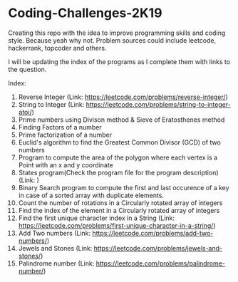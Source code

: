 # Coding-Challenges-2K19
Creating this repo with the idea to improve programming skills and coding style. Because yeah why not. Problem sources could include leetcode, hackerrank, topcoder and others.

I will be updating the index of the programs as I complete them with links to the question.


Index:
1. Reverse Integer (Link: https://leetcode.com/problems/reverse-integer/)
2. String to Integer (Link: https://leetcode.com/problems/string-to-integer-atoi/)
3. Prime numbers using Divison method & Sieve of Eratosthenes method
4. Finding Factors of a number
5. Prime factorization of a number 
6. Euclid's algorithm to find the Greatest Common Divisor (GCD) of two numbers
7. Program to compute the area of the polygon where each vertex is a Point with an x and y coordinate 
8. States program(Check the program file for the program description) (Link: )
9. Binary Search program to compute the first and last occurence of a key in case of a sorted array with duplicate elements.
10. Count the number of rotations in a Circularly rotated array of integers
11. Find the index of the element in a Circularly rotated array of integers
12. Find the first unique character index in a String (Link: https://leetcode.com/problems/first-unique-character-in-a-string/)
13. Add Two numbers (Link: https://leetcode.com/problems/add-two-numbers/)
14. Jewels and Stones (Link: https://leetcode.com/problems/jewels-and-stones/) 
15. Palindrome number (Link: https://leetcode.com/problems/palindrome-number/)
